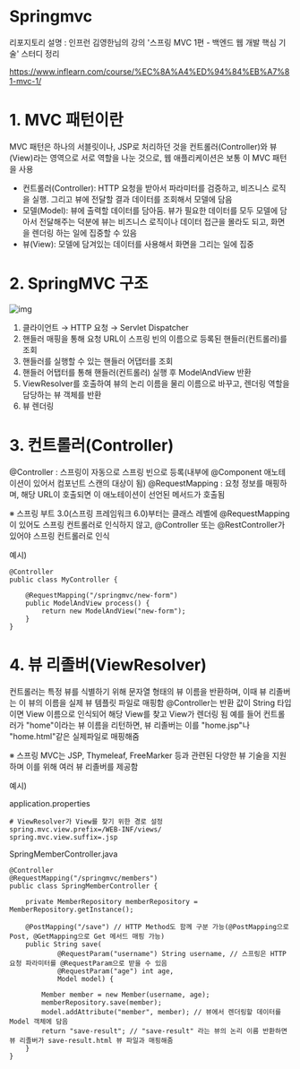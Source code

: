 # Springmvc
리포지토리 설명 : 인프런 김영한님의 강의 '스프링 MVC 1편 - 백엔드 웹 개발 핵심 기술' 스터디 정리

https://www.inflearn.com/course/%EC%8A%A4%ED%94%84%EB%A7%81-mvc-1/


# 1. MVC 패턴이란
MVC 패턴은 하나의 서블릿이나, JSP로 처리하던 것을 컨트롤러(Controller)와 뷰(View)라는 영역으로 서로 역할을 나눈 것으로, 웹 애플리케이션은 보통 이 MVC 패턴을 사용
- 컨트롤러(Controller): HTTP 요청을 받아서 파라미터를 검증하고, 비즈니스 로직을 실행. 그리고 뷰에 전달할 결과 데이터를 조회해서 모델에 담음
- 모델(Model): 뷰에 출력할 데이터를 담아둠. 뷰가 필요한 데이터를 모두 모델에 담아서 전달해주는 덕분에 뷰는 비즈니스 로직이나 데이터 접근을 몰라도 되고, 화면을 렌더링 하는 일에 집중할 수 있음
- 뷰(View): 모델에 담겨있는 데이터를 사용해서 화면을 그리는 일에 집중


# 2. SpringMVC 구조

![img](https://github.com/hyeda2020/Springmvc/assets/139141270/4414c614-e079-4d16-9eb8-1d94fd12ffcc)

1) 클라이언트 → HTTP 요청 → Servlet Dispatcher
2) 핸들러 매핑을 통해 요청 URL이 스프링 빈의 이름으로 등록된 핸들러(컨트롤러)를 조회
3) 핸들러를 실행할 수 있는 핸들러 어댑터를 조회
4) 핸들러 어탭터를 통해 핸들러(컨트롤러) 실행 후 ModelAndView 반환
5) ViewResolver를 호출하여 뷰의 논리 이름을 물리 이름으로 바꾸고, 렌더링 역할을 담당하는 뷰 객체를 반환
6) 뷰 렌더링


# 3. 컨트롤러(Controller)
@Controller : 스프링이 자동으로 스프링 빈으로 등록(내부에 @Component 애노테이션이 있어서 컴포넌트 스캔의 대상이 됨)
@RequestMapping : 요청 정보를 매핑하며, 해당 URL이 호출되면 이 애노테이션이 선언된 메서드가 호출됨

※ 스프링 부트 3.0(스프링 프레임워크 6.0)부터는 클래스 레벨에 @RequestMapping 이 있어도 스프링 컨트롤러로 인식하지 않고, @Controller 또는 @RestController가 있어야 스프링 컨트롤러로 인식

예시)

    @Controller
    public class MyController {
    
        @RequestMapping("/springmvc/new-form")
        public ModelAndView process() {
            return new ModelAndView("new-form");
        }
    }


# 4. 뷰 리졸버(ViewResolver)
컨트롤러는 특정 뷰를 식별하기 위해 문자열 형태의 뷰 이름을 반환하며, 이때 뷰 리졸버는 이 뷰의 이름을 실제 뷰 템플릿 파일로 매핑함
@Controller는 반환 값이 String 타입이면 View 이름으로 인식되어 해당 View를 찾고 View가 렌더링 됨
예를 들어 컨트롤러가 "home"이라는 뷰 이름을 리턴하면, 뷰 리졸버는 이를 "home.jsp"나 "home.html"같은 실제파일로 매핑해줌

※ 스프링 MVC는 JSP, Thymeleaf, FreeMarker 등과 관련된 다양한 뷰 기술을 지원하며 이를 위해 여러 뷰 리졸버를 제공함

예시)

application.properties

    # ViewResolver가 View를 찾기 위한 경로 설정 
    spring.mvc.view.prefix=/WEB-INF/views/
    spring.mvc.view.suffix=.jsp

SpringMemberController.java

    @Controller
    @RequestMapping("/springmvc/members")
    public class SpringMemberController {
    
        private MemberRepository memberRepository = MemberRepository.getInstance();

        @PostMapping("/save") // HTTP Method도 함께 구분 가능(@PostMapping으로 Post, @GetMapping으로 Get 메서드 매핑 가능)
        public String save(
                @RequestParam("username") String username, // 스프링은 HTTP 요청 파라미터를 @RequestParam으로 받을 수 있음
                @RequestParam("age") int age,
                Model model) {
            
            Member member = new Member(username, age);
            memberRepository.save(member);
            model.addAttribute("member", member); // 뷰에서 렌더링할 데이터를 Model 객체에 담음
            return "save-result"; // "save-result" 라는 뷰의 논리 이름 반환하면 뷰 리졸버가 save-result.html 뷰 파일과 매핑해줌
        }
    }

